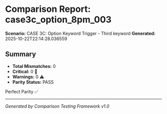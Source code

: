 # Comparison Report: case3c_option_8pm_003
**Scenario:** CASE 3C: Option Keyword Trigger - Third keyword
**Generated:** 2025-10-22T22:14:28.036559

## Summary
- **Total Mismatches:** 0
- **Critical:** 0 🚨
- **Warnings:** 0 ⚠️
- **Parity Status:** PASS

Perfect Parity ✅

---
*Generated by Comparison Testing Framework v1.0*